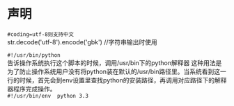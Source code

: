 # 声明
 
`#coding=utf-8则支持中文`  
str.decode('utf-8').encode('gbk')      //字符串输出时使用  

`#!/usr/bin/python`  
告诉操作系统执行这个脚本的时候，调用/usr/bin下的python解释器
这种用法是为了防止操作系统用户没有将python装在默认的/usr/bin路径里。当系统看到这一行的时候，首先会到env设置里查找python的安装路径，再调用对应路径下的解释器程序完成操作。  
`#!/usr/bin/env  python 3.3  `
